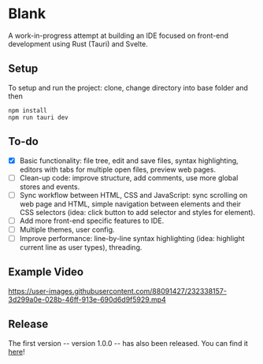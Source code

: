 # Blank
A work-in-progress attempt at building an IDE focused on front-end development using Rust (Tauri) and Svelte.

## Setup
To setup and run the project: clone, change directory into base folder and then

    npm install
    npm run tauri dev
    
## To-do
- [x] Basic functionality: file tree, edit and save files, syntax highlighting, editors with tabs for multiple open files, preview web pages.
- [ ] Clean-up code: improve structure, add comments, use more global stores and events.
- [ ] Sync workflow between HTML, CSS and JavaScript: sync scrolling on web page and HTML, simple navigation between elements and their CSS selectors (idea: click button to add selector and styles for element).
- [ ] Add more front-end specific features to IDE.
- [ ] Multiple themes, user config.
- [ ] Improve performance: line-by-line syntax highlighting (idea: highlight current line as user types), threading.

## Example Video
https://user-images.githubusercontent.com/88091427/232338157-3d299a0e-028b-46ff-913e-690d6d9f5929.mp4

## Release
The first version -- version 1.0.0 -- has also been released. You can find it [here](https://github.com/Jacques2Marais/blank/releases/tag/v1.0.0)!
